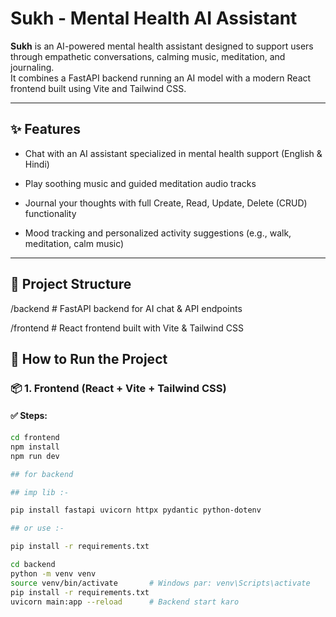 # Sukh - Mental Health AI Assistant

**Sukh** is an AI-powered mental health assistant designed to support users through empathetic conversations, calming music, meditation, and journaling.  
It combines a FastAPI backend running an AI model with a modern React frontend built using Vite and Tailwind CSS.

---

## ✨ Features

- Chat with an AI assistant specialized in mental health support (English & Hindi)  

- Play soothing music and guided meditation audio tracks  

- Journal your thoughts with full Create, Read, Update, Delete (CRUD) functionality 

- Mood tracking and personalized activity suggestions (e.g., walk, meditation, calm music)

---

## 📂 Project Structure

/backend    # FastAPI backend for AI chat & API endpoints

/frontend   # React frontend built with Vite & Tailwind CSS


## 🔧 How to Run the Project

### 📦 1. Frontend (React + Vite + Tailwind CSS)

#### ✅ Steps:

```bash
cd frontend
npm install        
npm run dev        

## for backend 

## imp lib :-

pip install fastapi uvicorn httpx pydantic python-dotenv

## or use :-

pip install -r requirements.txt

cd backend
python -m venv venv
source venv/bin/activate       # Windows par: venv\Scripts\activate
pip install -r requirements.txt
uvicorn main:app --reload      # Backend start karo

